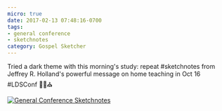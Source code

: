 ```yaml
---
micro: true
date: 2017-02-13 07:48:16-0700
tags:
- general conference
- sketchnotes
category: Gospel Sketcher
---
```


Tried a dark theme with this morning's study: repeat #sketchnotes from Jeffrey R. Holland's powerful message on home teaching in Oct 16 #LDSConf ✍🏼⛪️

[![General Conference Sketchnotes](https://media.bennorris.org/images/gospelsketcher/uploads/2018/a29fae0d7c.jpg)](https://media.bennorris.org/images/gospelsketcher/uploads/2018/a29fae0d7c.jpg)
